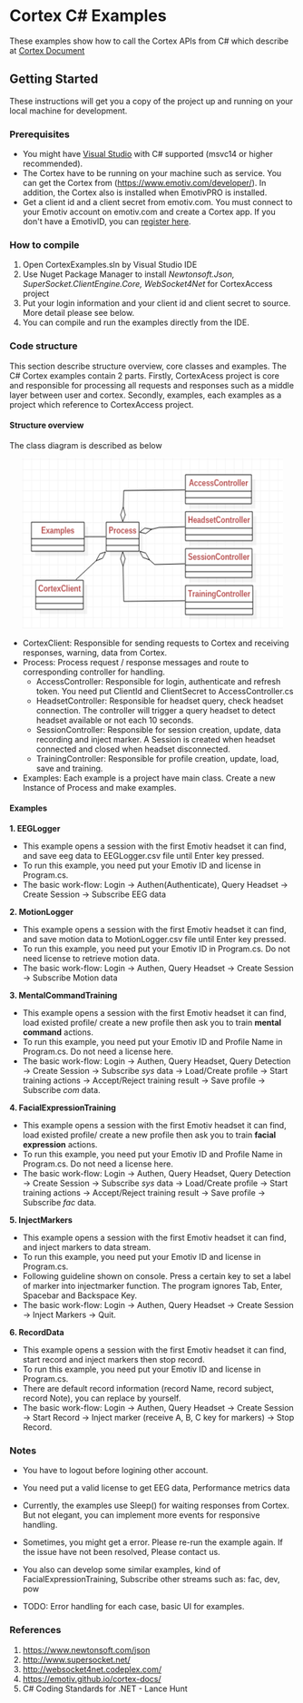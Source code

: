 # Cortex C# Examples
These examples show how to call the Cortex APIs from C# which describe at [Cortex Document](https://emotiv.github.io/cortex-docs/)

## Getting Started
These instructions will get you a copy of the project up and running on your local machine for development.
### Prerequisites
* You might have [Visual Studio](https://www.visualstudio.com/) with C# supported (msvc14 or higher recommended).
* The Cortex have to be running on your machine such as service. You can get the Cortex from (https://www.emotiv.com/developer/). In addition, the Cortex also is installed when EmotivPRO is installed.
* Get a client id and a client secret from emotiv.com. You must connect to your Emotiv account on emotiv.com and create a Cortex app. If you don't have a EmotivID, you can [register here](https://id.emotivcloud.com/eoidc/account/registration/).

### How to compile
<!-- how to compile  -->
1. Open CortexExamples.sln by Visual Studio IDE
2. Use Nuget Package Manager to install _Newtonsoft.Json, SuperSocket.ClientEngine.Core, WebSocket4Net_ for CortexAccess project
3. Put your login information and your client id and client secret to source. More detail please see below.
4. You can compile and run the examples directly from the IDE.

### Code structure
<!-- Code structure :overview about projects, classes in CortexAccess project and other examples-->
This section describe structure overview, core classes and examples. The C# Cortex examples contain 2 parts. Firstly, CortexAcess project is core and responsible for processing all requests and responses such as a middle layer between user and cortex. Secondly, examples, each examples as a project which reference to CortexAccess project.
<!-- Structure overview -->
#### Structure overview
The class diagram is described as below
<p align="center">
  <img width="460" height="300" src="Resources/Images/classDiagram.png">
</p>

* CortexClient: Responsible for sending requests to Cortex and receiving responses, warning, data from Cortex.
* Process: Process request / response messages and route to corresponding controller for handling.
  * AccessController: Responsible for login, authenticate and refresh token. You need put ClientId and ClientSecret to AccessController.cs
  * HeadsetController: Responsible for headset query, check headset connection. The controller will trigger a query headset to detect headset available or not each 10 seconds.
  * SessionController: Responsible for session creation, update, data recording and inject marker. A Session is created when headset connected and closed when headset disconnected.
  * TrainingController: Responsible for profile creation, update, load, save and training.
* Examples: Each example is a project have main class. Create a new Instance of Process and make examples.

#### Examples
**1. EEGLogger**
* This example opens a session with the first Emotiv headset it can find, and save eeg data to EEGLogger.csv file until Enter key pressed. 
* To run this example, you need put your Emotiv ID and license in Program.cs.
* The basic work-flow: Login -> Authen(Authenticate), Query Headset -> Create Session -> Subscribe EEG data

**2. MotionLogger**
* This example opens a session with the first Emotiv headset it can find, and save motion data to MotionLogger.csv file until Enter key pressed.
* To run this example, you need put your Emotiv ID in Program.cs. Do not need license to retrieve motion data.
* The basic work-flow: Login -> Authen, Query Headset -> Create Session -> Subscribe Motion data 

**3. MentalCommandTraining**
* This example opens a session with the first Emotiv headset it can find, load existed profile/ create a new profile then ask you to train **mental command** actions.
* To run this example, you need put your Emotiv ID and Profile Name in Program.cs. Do not need a license here.
* The basic work-flow: Login -> Authen, Query Headset, Query Detection -> Create Session -> Subscribe _sys_ data -> Load/Create profile -> Start training actions -> Accept/Reject training result -> Save profile -> Subscribe _com_ data.

**4. FacialExpressionTraining**
* This example opens a session with the first Emotiv headset it can find, load existed profile/ create a new profile then ask you to train **facial expression** actions.
* To run this example, you need put your Emotiv ID and Profile Name in Program.cs. Do not need a license here.
* The basic work-flow: Login -> Authen, Query Headset, Query Detection -> Create Session -> Subscribe _sys_ data -> Load/Create profile -> Start training actions -> Accept/Reject training result -> Save profile -> Subscribe _fac_ data.

**5. InjectMarkers**
* This example opens a session with the first Emotiv headset it can find, and inject markers to data stream.
* To run this example, you need put your Emotiv ID and license in Program.cs.
* Following guideline shown on console. Press a certain key to set a  label of marker into injectmarker function. The program ignores Tab, Enter, Spacebar and Backspace Key.
* The basic work-flow: Login -> Authen, Query Headset -> Create Session -> Inject Markers -> Quit.

**6. RecordData**
* This example opens a session with the first Emotiv headset it can find, start record and inject markers then stop record.
* To run this example, you need put your Emotiv ID and license in Program.cs.
* There are default record information (record Name, record subject, record Note), you can replace by yourself.
* The basic work-flow: Login -> Authen, Query Headset -> Create Session -> Start Record -> Inject marker (receive A, B, C key for markers) -> Stop Record.

### Notes
* You have to logout before logining other account.
* You need put a valid license to get EEG data, Performance metrics data
* Currently, the examples use Sleep() for waiting responses from Cortex. But not elegant, you can implement more events for responsive handling.
* Sometimes, you might get a error. Please re-run the example again. If the issue have not been resolved, Please contact us. 
* You also can develop some similar examples, kind of FacialExpressionTraining, Subscribe other streams such as: fac, dev, pow

* TODO: Error handling for each case, basic UI for examples.

### References
1. https://www.newtonsoft.com/json
2. http://www.supersocket.net/
3. http://websocket4net.codeplex.com/
4. https://emotiv.github.io/cortex-docs/
5. C# Coding Standards for .NET - Lance Hunt
